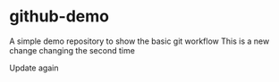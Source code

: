 # github-demo
A simple demo repository to show the basic git workflow
This is a new change
changing the second time


Update again

